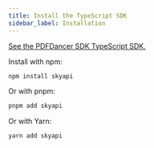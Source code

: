 ```yaml
---
title: Install the TypeScript SDK
sidebar_label: Installation
---
```


[See the PDFDancer SDK TypeScript SDK.](https://github.com/skyapi/skyapi-typescript)

Install with npm:

```bash
npm install skyapi
```

Or with pnpm:

```bash
pnpm add skyapi
```

Or with Yarn:

```bash
yarn add skyapi
```
